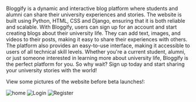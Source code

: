 Bloggify is a dynamic and interactive blog platform where students and alumni can share their university experiences and stories.
The website is built using Python, HTML, CSS and Django, ensuring that it is both reliable and scalable.
With Bloggify, users can sign up for an account and start creating blogs about their university life.
They can add text, images, and videos to their posts, making it easy to share their experiences with others.
The platform also provides an easy-to-use interface, making it accessible to users of all technical skill levels.
Whether you're a current student, alumni, or just someone interested in learning more about university life, Bloggify is the perfect platform for you.
So why wait? Sign up today and start sharing your university stories with the world!

View some pictures of the website before beta launches!:

![home](https://user-images.githubusercontent.com/94928557/217137670-032b9b16-7712-4973-9f51-af755a712791.jpg)
![Login](https://user-images.githubusercontent.com/94928557/217137679-cd57c7e8-e6d6-4957-9378-3fe16b0d684b.jpg)
![Register](https://user-images.githubusercontent.com/94928557/217137693-c427ffaf-1320-473d-be60-bb6c9796561f.jpg)
